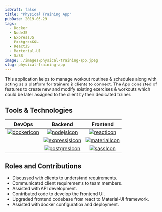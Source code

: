 ```yaml
---
isDraft: false
title: "Physical Training App"
pubDate: 2019-05-29
tags:
  - Docker
  - NodeJS
  - ExpressJS
  - PostgresSQL
  - ReactJS
  - Marterial-UI
  - SaSS
image: ./images/physical-training-app.jpeg
slug: physical-training-app
---
```


This application helps to manage workout routines & schedules along with acting as a platform for trainers & clients to connect. The App consisted of features to create new and modify existing exercises & workouts which could be later assigned to the client by their dedicated trainer.

## **Tools & Technologies**

|           DevOps           |             Backend              |            Frontend            |
| :------------------------: | :------------------------------: | :----------------------------: |
| [![dockerIcon]][dockerUrl] |    [![nodejsIcon]][nodejsUrl]    |    [![reactIcon]][reactUrl]    |
|                            | [![expressjsIcon]][expressjsUrl] | [![materialIcon]][materialUrl] |
|                            |  [![postgresIcon]][postgresUrl]  |     [![sassIcon]][sassUrl]     |

## **Roles and Contributions**

- Discussed with clients to understand requirements.
- Communicated client requirements to team members.
- Assisted with API development.
- Contributed code to develop the Frontend UI.
- Upgraded frontend codebase from react to Material-UI framework.
- Assisted with docker configuration and deployment.

[dockerIcon]: https://www.docker.com/wp-content/uploads/2024/02/cropped-docker-logo-favicon-32x32.png "Docker"
[nodejsIcon]: https://nodejs.org/static/images/favicons/favicon.png "NodeJS"
[expressjsIcon]: https://expressjs.com/images/favicon.png "ExpressJS"
[postgresIcon]: https://www.postgresql.org/media/img/about/press/elephant.png "PostgreSQL"
[reactIcon]: https://react.dev/favicon-32x32.png "ReactJS"
[materialIcon]: https://mui.com/static/favicon.ico "Material-UI"
[sassIcon]: https://sass-lang.com/icon.png "SaSS"
[dockerUrl]: https://www.docker.com
[nodejsUrl]: https://nodejs.org
[reactUrl]: https://react.dev
[materialUrl]: https://mui.com/material-ui/
[expressjsUrl]: https://expressjs.com
[sassUrl]: https://sass-lang.com
[postgresUrl]: https://www.postgresql.org
